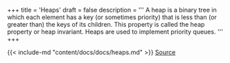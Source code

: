 +++
title = 'Heaps'
draft = false
description =  '''
A heap is a binary tree in which each element has a key (or sometimes priority)
that is less than (or greater than) the keys of its children. This property is
called the heap property or heap invariant. Heaps are used to implement
priority queues.
'''
+++

{{< include-md "content/docs/docs/heaps.md" >}}
[Source](https://github.com/grind-rip/docs/blob/master/heaps.md)
